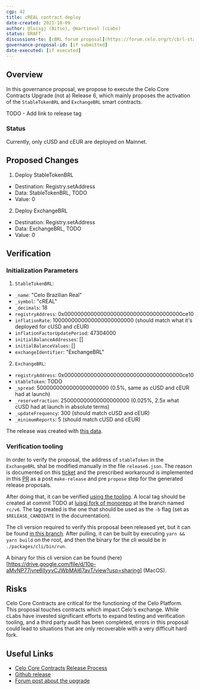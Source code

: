 ```yaml
---
cgp: 42
title: cREAL contract deploy
date-created: 2021-10-09
author: @luisgj (Bitso), @martinvol (cLabs)
status: DRAFT
discussions-to: [cBRL forum proposal](https://forum.celo.org/t/cbrl-stable-asset/1281)
governance-proposal-id: [if submitted]
date-executed: [if executed]
---
```


## Overview

In this governance proposal, we propose to execute the Celo Core Contracts Upgrade (not a) Release 6, which mainly proposes the activation of the `StableTokenBRL` and `ExchangeBRL` smart contracts.

TODO - Add link to release tag

### Status

Currently, only cUSD and cEUR are deployed on Mainnet.

## Proposed Changes

1. Deploy StableTokenBRL
- Destination: Registry.setAddress
- Data: StableTokenBRL, TODO
- Value: 0
2. Deploy ExchangeBRL
- Destination: Registry.setAddress
- Data: ExchangeBRL, TODO
- Value: 0


## Verification

### Initialization Parameters

1. `StableTokenBRL`:
- `_name`: "Celo Brazilian Real"
- `_symbol`: "cREAL"
- `_decimals`: 18
- `registryAddress`: 0x000000000000000000000000000000000000ce10
- `inflationRate`: 1000000000000000000000000 (should match what it's deployed for cUSD and cEUR)
- `inflationFactorUpdatePeriod`: 47304000
- `initialBalanceAddresses`: []
- `initialBalanceValues`: []
- `exchangeIdentifier`: "ExchangeBRL"
2. `ExchangeBRL`:
- `registryAddress`: 0x000000000000000000000000000000000000ce10
- `stableToken`: TODO
- `_spread`: 5000000000000000000000 (0.5%, same as cUSD and cEUR had at launch)
- `_reserveFraction`: 250000000000000000000 (0.025%, 2.5x what cUSD had at launch in absolute terms)
- `_updateFrequency`: 300 (should match cUSD and cEUR)
- `_minimumReports`: 5 (should match cUSD and cEUR)

The release was created with [this data](packages/protocol/releaseData/initializationData/release6.json).

### Verification tooling

In order to verify the proposal, the address of `stableToken` in the `ExchangeBRL` shal be modified manually in the file `release6.json`. The reason is documented on this [ticket](https://github.com/celo-org/celo-monorepo/issues/7171) and the prescribed workaround is implemented in this [PR](https://github.com/celo-org/celo-monorepo/pull/7267) as a post `make-release` and pre `propose` step for the generated release proposals.

After doing that, it can be verified [using the tooling](https://docs.celo.org/community/release-process/smart-contracts#verify-proposed-release-candidate). A local tag should be created at commit TODO at [luisgj fork of monorepo](https://github.com/luisgj/celo-monorepo/tree/rc/v6) at the branch named `rc/v6`. The tag created is the one that should be used as the `-b` flag (set as `$RELEASE_CANDIDATE` in the documentation).

The cli version required to verify this proposal been released yet, but it can be found [in this branch](https://github.com/luisgj/celo-monorepo/tree/cREAL_cli). After pulling, it can be built by executing `yarn && yarn build` on the root, and then the binary for the cli would be in `./packages/cli/bin/run`.

A binary for this cli version can be found (here)[https://drive.google.com/file/d/10p-aMvNP77jvre6IlyyvCJWbMAl67avT/view?usp=sharing] (MacOS).

## Risks

Celo Core Contracts are critical for the functioning of the Celo Platform. This proposal touches contracts which impact Celo's exchange. While cLabs have invested significant efforts to expand testing and verification tooling, and a third party audit has been completed, errors in this proposal could lead to situations that are only recoverable with a very difficult hard fork.

## Useful Links

* [Celo Core Contracts Release Process](https://docs.celo.org/community/release-process/smart-contracts)
* [Github release](https://github.com/celo-org/celo-monorepo/releases/tag/celo-contracts-v3.rc0)
* [Forum post about the upgrade](https://forum.celo.org/t/contracts-release-2/719)
